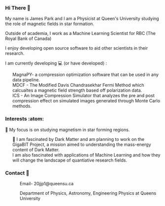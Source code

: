 ### Hi There 👋
My name is James Park and I am a Physicist at Queen's University studying the role of magnetic fields in star formation. 

Outside of academia, I work as a Machine Learning Scientist for RBC (The Royal Bank of Canada)

I enjoy developing open source software to aid other scientists in their research. 

I am currently developing :computer: (or have developed) :
<ol>  
     MagnaPY- a compression optimization software that can be used in any data pipeline.
    <br>
     MDCF - The Modified Davis Chandrasekhar Fermi Method which calcualtes a magnetic field strength based off polarization data.
    <br> 
     ICS - An Image Compression Simulator that analyzes the pre and post compression effect on simulated images generated through Monte Carlo methods.
</ol>

### Interests :atom:
🔭 My focus is on studying magnetism in star forming regions.
<ol> 
    🌱
    I am fascinated by Dark Matter and am planning to work on the GigaBIT Project, a mission aimed to understanding the mass-energy content of Dark Matter.
    <br>
    I am also fascinated with applications of Machine Learning and how they will change the landscape of quantiative research fields.
    <br>
</ol>

### Contact :bookmark_tabs: 
<ol>
    <ul>Email- 20jjp1@queensu.ca </ul>   
    <ul>Department of Physics, Astronomy, Engineering Physics at Queens University</ul>
</ol>
